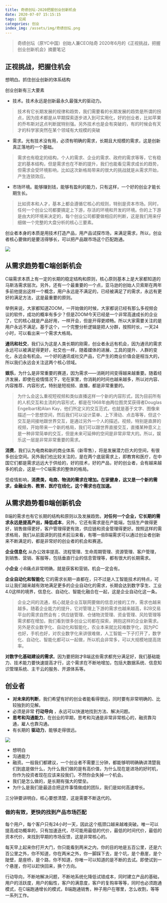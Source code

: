 ```yaml
---
title: 奇绩创坛-2020把握创业创新机会
date: 2020-07-07 15:15:15
tags: 见闻
categories: 创业
index_img: /assets/img/奇绩创坛.png
---
```


> 奇绩创坛（原YC中国）创始人兼CEO陆奇 2020年6月的《正视挑战，把握创业创新机会》摘要笔记


## 正视挑战，把握住机会
想明白。抓住创业创新的体系结构

创业创新有三大要素
* 技术。技术永远是创新最永久最强大的驱动力。
> 技术有它长期发展的规律和趋势，我们需要看的长期发展的趋势是所谓的拐点，因为技术都是从早期探索逐步进入到可实用化，好的创业者，比如苹果的乔布斯对这点判断就特别强。另外技术也是会有突破的，有的时候会有天才的科学家突然在某个领域有大规模的突破

* 需求。光有技术没有用，必须有明确的需求，长期且大规模的需求，这是创新真正落地的一个基础。
> 需求也有稳定的结构，个人的需求、企业的需求、政府的需求等等，它有稳定的基本结构，但是需求也在不断的提升，我们也能看见需求成长的趋势，但需求会受环境影响，比如这次新格局带来的很大的挑战就是从需求开始，产生连锁效应。

* 市场环境。能够赚到钱，能够有盈利的能力，只有这样，一个好的创业才能长期生长。
> 比如资本和人才，基本上都会遵循它核心的规则，特别是资本市场。同时，任何一个创业公司都要搞定上下游，存活的环境和开发的环境。你的上下游是由大的环境来决定的，每个创业公司都要做相应的判断，这是我们用来仔细做一个完整的大盘分析的核心三要素。

创业者本身的本质是用技术打造产品，用产品试探市场，来满足需求，所以，创业者核心要做的是要活得够长，可以把产品跟市场这个匹配跑通。

![](/assets/img/奇绩创坛.png)

## 从需求趋势看C端创新机会
C端需求本质上有一定的长期的稳定结构和原则，核心原则基本上是大家都知道的马斯洛需求层次。另外，还有一个最重要的一个点，亚马逊的创始人贝索斯在两年多前他提出这样一个概念，用户永远是不满足的，已经被满足了的需求，永远有更好的满足方法，这是最重要的原则。

举例来说，大家都知道ZOOM，一开始做的时候，大家都说已经有那么多视频会议的软件，成功的概率有多少？但是ZOOM今天已经是一个非常高速成长的企业了，它的核心就是产品好用，一样开会，但是开得更顺畅。所以大家需要关注的是用户永远不满足。基于这个，一个完整分析逻辑是把人分群，按照时长，一天24小时，可以看出来一个需求大格局。

**通讯和社交**，我们认为这是人类长期的刚需，创业者永远有机会，因为通讯的需求永远可以被满足得更好，社交也一样，随着媒体的进展、工具的提升、人群的变化，永远会有机会。一个好的通讯或社交产品，它产生的商业价值会是相当大的，所以我们永远会关注这两个核心领域。

**娱乐**，为什么是非常重要的赛道，因为需求——消耗时间变得越来越重要。随着经济发展，即使在疫情情况下，宅在家里，你消耗的时间也越来越多，所以对内容、内容推荐、内容形式，特别是短视频、直播，都是非常重要的。

> 为什么会这么重视短视频和类似直播这样一个新的内容形式，因为目前所有的人机交互和主流的内容形式，都是在1968年由两位图灵奖获得者Douglas Engelbart和Alan Kay，他们所定义的交互范式，也就是基于文字、图像来描述一个思想空间，然后我们可以设计菜单、上下滑动、点击等等，但这个交互是间接地跟世界交互，是通过另外一个人的描述。视频，特别是直屏的视频，开始带来一个新的格局，我们可以跟世界直接交互，直播某种意义上是一种非常简单的交互，但是未来可延伸的空间是非常非常大的。所以，娱乐这一层是非常非常重要的需求。

**消费**，我们认为电商和新的商业体系（新零售），将是发展潜力巨大的空间，有很多创业空间。另外我们也比较关注的，是在两个底层需求上，即教育和医疗，在中国它们都是需求远远大于供给的，好的技术，好的产品，好的创业者，会有越来越多的机会，这是一个C端需求的整体的格局。

受疫情影响，**消费类，电商、物流的需求在增加。在家健身，这又是一个新的需求，金融业务、教育、医疗在线化，这个需求也在加速。**


## 从需求趋势看B端创新机会
B端的需求也有它长期的结构和原则以及发展趋势。**对任何一个企业，它长期的需求永远是提高产出，降低成本**，另外，它还有需求是在产能端，包括生产做得更好，销售做得更好，客户管理得更有效，供应链和资金管理得更好。按照这样的需求格局，我们从前面讲到的技术前沿来看，有哪一些B端需求可以通过创业者创新来不断满足的，都是非常好的创业者的机会和赛道。

**企业信息化** 从办公效率提高、流程管理、生命周期管理、资源管理、客户管理，到销售、营销、客服等，包括垂直行业的信息管理等，都有很大的长期需求。

**小企业** 小B痛点非常明确，就是获客和营销，机会一定会有。

**企业自动化和智能化** 它的需求长期一直都在，只不过是人工智能技术的特点，可以让我们越来越有效地满足更多的企业自动化的需求，长期会达到数字孪生、工业4.0这样的境界，信息化、自动化、智能化融合在一起，这是企业自动化这一条。

> 企业之间的流通，核心就是企业互联网要做的信息对接的工作，需求也越来越多。随着企业能力的提升，它对管理上下游的需求也越来越高，B2B交易平台的需求自然会有；供应链管理、仓储物流管理、资金管理、风险管理等需求都在增加，我们看到很多创业公司都在探索，拥抱这样的企业新需求。另外是农业数字化、自动化和智能化，农业本来就比较难数字化，因为PC也好，手机也好，对农业数字化来讲很难做，人工智能一下子打开了，数字化、自动化、智能化都可以一起做，所以机会非常多，可以大规模地提高效率。

**对数字化基础建设的需求**。因为要把刚才B端这些需求都充分满足好，我们基础能力、技术能力要快速提高才行，这个需求在不断地增加，包括大数据系统、信息知识管理系统、主干云的服务、开源体系等。

## 创业者
* **对未来的判断**，我们希望有好的创业者能看得很远，同时要有非常明确的、比较独到的见解。
* 必须是非常 **行动导向** ，永远可以快速地找到方法、解决问题。
* **思考和沟通能力**，在创业的早期，思考和沟通是非常非常核心的，融资靠沟通，雇人也靠沟通。
* 有长期的 **驱动力**，能够走得很远。

![](/assets/img/奇绩创坛2.png)

* 想明白
* 沟通能力
* 融资。一般我们都建议，一个创业者不需要三分钟，都能够明明确确讲清楚我们到底是做什么，为什么我们做的是有高价值，为什么现在是进场的好时机，你作为投资者现在应该来投我们，不然你会失掉一个机会。
* 我们是怎么做的，是长期有强大的壁垒。
* 为什么是我们是最适合把这件事情做成的团队，我们是如何高速增长。

三分钟要讲明白，核心要想清楚，这是需要不断迭代的。

### 做的有效，更快的找到产品市场匹配
每个用户，每个客户只有24小时一天，因此这个瓶颈口越来越难突破。唯一可以提高成功概率的，只有加速迭代，尽可能用最低的代价，最低的时间代价，最低的资本代价，来找到早期的市场反馈，这是非常核心的。

每天早上起来你打开大门，你只能看到两米之内，你的目的地是五百公里，还是六百公里之外，你不知道，你在两米之外，你一脚踩下去，是个坑，是个悬崖，是个陡壁，是座桥，是个路，你不知道，你唯一可以知道的是不断的去试。即使试到一个悬崖，你可以赶快回来，换个方向。

行动导向，不断地解决问题，不断地系统化降低试错成本，同时建立产品的基础，用户的活跃度，用户的黏性，客户的满意度，客户的复购率等等，同时也必须跑通模式，在C端跑通增长的模式，B端跑通销售，种子用户在哪里，怎么收割，等等一系列工作。
